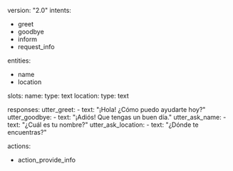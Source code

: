 version: "2.0"
intents:
  - greet
  - goodbye
  - inform
  - request_info

entities:
  - name
  - location

slots:
  name:
    type: text
  location:
    type: text

responses:
  utter_greet:
    - text: "¡Hola! ¿Cómo puedo ayudarte hoy?"
  utter_goodbye:
    - text: "¡Adiós! Que tengas un buen día."
  utter_ask_name:
    - text: "¿Cuál es tu nombre?"
  utter_ask_location:
    - text: "¿Dónde te encuentras?"

actions:
  - action_provide_info
